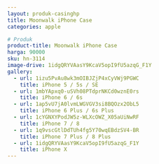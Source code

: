 ```yaml
---
layout: produk-casinghp
title: Moonwalk iPhone Case
categories: apple

# Produk
product-title: Moonwalk iPhone Case
harga: 90000
sku: hn-3114
image-drive: 1idgQRYVAasY9KcaV5opI9fU5azqG_F1Y
gallery:
  - url: 1izu5PvAu8wk3mOIBJZjP4xCyVWj9PGWC
    title: iPhone 5 / 5s / SE
  - url: 1mbYApxq0-uSVh08PTdprNKCd0wznE0rs
    title: iPhone 6 / 6s
  - url: 1ap5vU7jA0lvmLWGVGV3si8BQOzx2ObL5
    title: iPhone 6 Plus / 6s Plus
  - url: 1cYGNXYPodJW5z-WLXcOWZ_X05aUiNwRF
    title: iPhone 7 / 8
  - url: 1q9vscGtlDdTUh4fg5Y70wqEBdzSV4-BR
    title: iPhone 7 Plus / 8 Plus
  - url: 1idgQRYVAasY9KcaV5opI9fU5azqG_F1Y
    title: iPhone X
---
```


